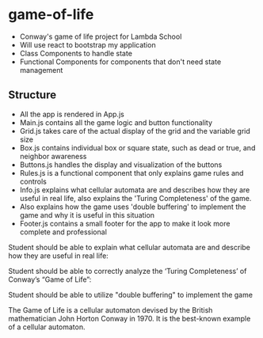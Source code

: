 # game-of-life

- Conway's game of life project for Lambda School
- Will use react to bootstrap my application 
- Class Components to handle state
- Functional Components for components that don't need state management

## Structure

- All the app is rendered in App.js
- Main.js contains all the game logic and button functionality
- Grid.js takes care of the actual display of the grid and the variable grid size
- Box.js contains individual box or square state, such as dead or true, and neighbor awareness
- Buttons.js handles the display and visualization of the buttons
- Rules.js is a functional component that only explains game rules and controls
- Info.js explains what cellular automata are and describes how they are useful in real life, also explains the 'Turing Completeness' of the game.
- Also explains how the  game uses 'double buffering' to implement the game and why it is useful in this situation
- Footer.js contains a small footer for the app to make it look more complete and professional








Student should be able to explain what cellular automata are and describe how they are useful in real life:

Student should be able to correctly analyze the ‘Turing Completeness’ of Conway’s “Game of Life”:

Student should be able to utilize "double buffering" to implement the game

The Game of Life is a cellular automaton devised by the British mathematician John Horton Conway in 1970. It is the best-known example of a cellular automaton.


